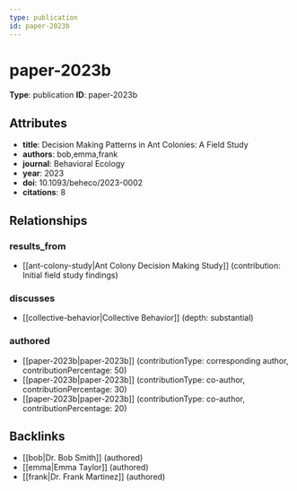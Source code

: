 ```yaml
---
type: publication
id: paper-2023b
---
```


# paper-2023b

**Type**: publication
**ID**: paper-2023b

## Attributes

- **title**: Decision Making Patterns in Ant Colonies: A Field Study
- **authors**: bob,emma,frank
- **journal**: Behavioral Ecology
- **year**: 2023
- **doi**: 10.1093/beheco/2023-0002
- **citations**: 8

## Relationships

### results_from

- [[ant-colony-study|Ant Colony Decision Making Study]] (contribution: Initial field study findings)

### discusses

- [[collective-behavior|Collective Behavior]] (depth: substantial)

### authored

- [[paper-2023b|paper-2023b]] (contributionType: corresponding author, contributionPercentage: 50)
- [[paper-2023b|paper-2023b]] (contributionType: co-author, contributionPercentage: 30)
- [[paper-2023b|paper-2023b]] (contributionType: co-author, contributionPercentage: 20)

## Backlinks

- [[bob|Dr. Bob Smith]] (authored)
- [[emma|Emma Taylor]] (authored)
- [[frank|Dr. Frank Martinez]] (authored)

